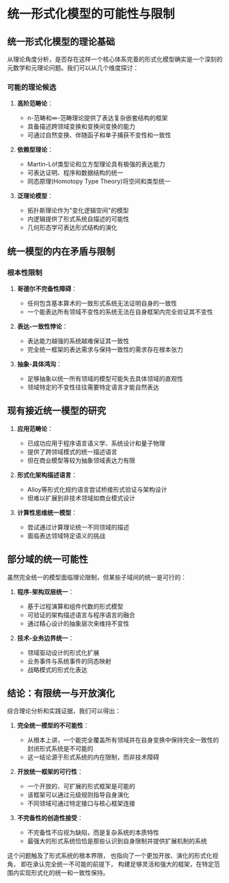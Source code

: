 
# 统一形式化模型的可能性与限制

## 统一形式化模型的理论基础

从理论角度分析，是否存在这样一个核心体系完善的形式化模型确实是一个深刻的元数学和元理论问题。我们可以从几个维度探讨：

### 可能的理论候选

1. **高阶范畴论**：
   - n-范畴和∞-范畴理论提供了表达复杂嵌套结构的框架
   - 具备描述跨领域变换和变换间变换的能力
   - 可通过自然变换、伴随函子和单子捕获不变性和一致性

2. **依赖型理论**：
   - Martin-Löf类型论和立方型理论具有极强的表达能力
   - 可表达证明、程序和数据结构的统一
   - 同态原理(Homotopy Type Theory)将空间和类型统一

3. **泛理论模型**：
   - 拓扑斯理论作为"变化逻辑空间"的模型
   - 内逻辑提供了形式系统自描述的可能性
   - 几何形态学可表达形式结构的演化

## 统一模型的内在矛盾与限制

### 根本性限制

1. **哥德尔不完备性障碍**：
   - 任何包含基本算术的一致形式系统无法证明自身的一致性
   - 一个能表达所有领域不变性的系统无法在自身框架内完全验证其不变性

2. **表达-一致性悖论**：
   - 表达能力越强的系统越难保证其一致性
   - 完全统一框架的表达需求与保持一致性的需求存在根本张力

3. **抽象-具体鸿沟**：
   - 足够抽象以统一所有领域的模型可能失去具体领域的直观性
   - 领域特定的不变性往往需要特定语言才能自然表达

## 现有接近统一模型的研究

1. **应用范畴论**：
   - 已成功应用于程序语言语义学、系统设计和量子物理
   - 提供了跨领域模式的统一描述语言
   - 但在商业模型等较为抽象领域表达力有限

2. **形式化架构描述语言**：
   - Alloy等形式化规约语言尝试桥接形式验证与架构设计
   - 但难以扩展到非技术领域如商业模式设计

3. **计算性思维统一模型**：
   - 尝试通过计算理论统一不同领域的描述
   - 面临表达领域特定语义的挑战

## 部分域的统一可能性

虽然完全统一的模型面临理论限制，但某些子域间的统一是可行的：

1. **程序-架构双层统一**：
   - 基于过程演算和组件代数的形式模型
   - 可验证的架构描述语言与程序语言的融合
   - 通过精心设计的抽象层次来维持不变性

2. **技术-业务边界统一**：
   - 领域驱动设计的形式化扩展
   - 业务事件与系统事件的同态映射
   - 战略模式的形式化表达

## 结论：有限统一与开放演化

综合理论分析和实践证据，我们可以得出：

1. **完全统一模型的不可能性**：
   - 从根本上讲，一个能完全覆盖所有领域并在自身变换中保持完全一致性的封闭形式系统是不可能的
   - 这一结论源于形式系统的内在限制，而非技术障碍

2. **开放统一框架的可行性**：
   - 一个开放的、可扩展的形式框架是可能的
   - 该框架可以通过元级规则指导自身演化
   - 不同领域可通过特定接口与核心框架连接

3. **不完备性的创造性接受**：
   - 不完备性不应视为缺陷，而是复杂系统的本质特性
   - 最强大的形式系统恰恰是那些认识到自身限制并提供扩展机制的系统

这个问题触及了形式系统的根本界限，
也指向了一个更加开放、演化的形式化视角，
即在承认完全统一不可能的前提下，
构建足够灵活和强大的框架，在特定范围内实现形式化的统一和一致性保持。
